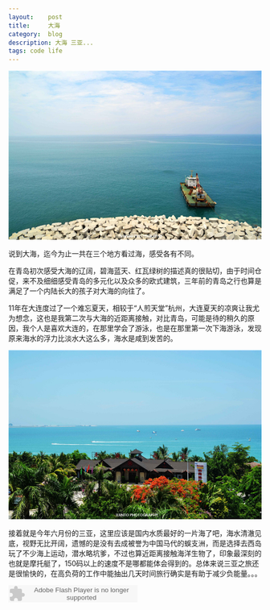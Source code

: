 ```yaml
---
layout:    post
title:     大海
category:  blog
description: 大海 三亚...
tags: code life
---
```

![grass](/images/2014/dahai1.jpg)

说到大海，迄今为止一共在三个地方看过海，感受各有不同。

在青岛初次感受大海的辽阔，碧海蓝天、红瓦绿树的描述真的很贴切，由于时间仓促，来不及细细感受青岛的多元化以及众多的欧式建筑，三年前的青岛之行也算是满足了一个内陆长大的孩子对大海的向往了。


11年在大连度过了一个难忘夏天，相较于“人煎天堂”杭州，大连夏天的凉爽让我尤为想念，这也是我第二次与大海的近距离接触，对比青岛，可能是待的稍久的原因，我个人是喜欢大连的，在那里学会了游泳，也是在那里第一次下海游泳，发现原来海水的浮力比淡水大这么多，海水是咸到发苦的。

![grass](/images/2014/dahai2.jpg)

接着就是今年六月份的三亚，这里应该是国内水质最好的一片海了吧，海水清澈见底，视野无比开阔，遗憾的是没有去成被誉为中国马代的蜈支洲，而是选择去西岛玩了不少海上运动，潜水略坑爹，不过也算近距离接触海洋生物了，印象最深刻的也就是摩托艇了，150码以上的速度不是哪都能体会得到的。总体来说三亚之旅还是很愉快的，在高负荷的工作中能抽出几天时间旅行确实是有助于减少负能量。。。

<embed flashvars="loop=&amp;autoPlay=true&amp;url=http://m1.music.126.net/8PXttijK-wlyPMIanVQZ8Q==/1300722255677982.mp3&amp;trackId=18611643&amp;trackName=I'm%20Yours&amp;artistName=Jason%20Mraz" src="http://s1.music.126.net/style/swf/LofterMusicPlayer.swf?004" type="application/x-shockwave-flash" pluginspage="http://www.macromedia.com/go/getflashplayer" wmode="transparent" quality="high" allowscriptaccess="always" allownetworking="all" width="257" height="34">


